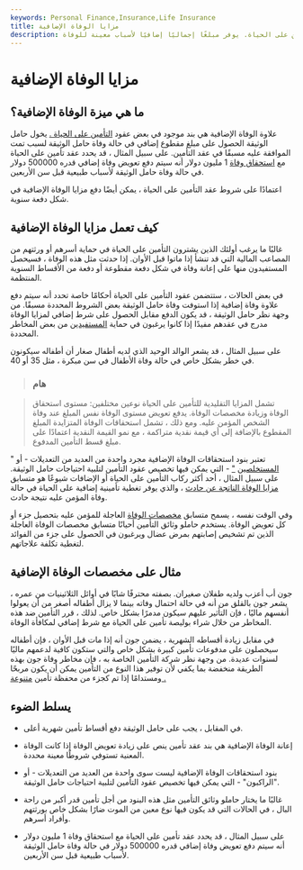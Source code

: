 ```yaml
---
keywords: Personal Finance,Insurance,Life Insurance
title: مزايا الوفاة الإضافية
description: علاوة الوفاة الإضافية هي بند موجود في بعض عقود التأمين على الحياة. يوفر مبلغًا إجماليًا إضافيًا لأسباب معينة للوفاة.
---
```


# مزايا الوفاة الإضافية
## ما هي ميزة الوفاة الإضافية؟

علاوة الوفاة الإضافية هي بند موجود في بعض عقود [التأمين على الحياة .](/lifeinsurance) يخول حامل الوثيقة الحصول على مبلغ مقطوع إضافي في حالة وفاة حامل الوثيقة لسبب تمت الموافقة عليه مسبقًا في عقد التأمين. على سبيل المثال ، قد يحدد عقد تأمين على الحياة مع [استحقاق وفاة](/deathbenefit) 1 مليون دولار أنه سيتم دفع تعويض وفاة إضافي قدره 500000 دولار في حالة وفاة حامل الوثيقة لأسباب طبيعية قبل سن الأربعين.

اعتمادًا على شروط عقد التأمين على الحياة ، يمكن أيضًا دفع مزايا الوفاة الإضافية في شكل دفعة سنوية.

## كيف تعمل مزايا الوفاة الإضافية

غالبًا ما يرغب أولئك الذين يشترون التأمين على الحياة في حماية أسرهم أو ورثتهم من المصاعب المالية التي قد تنشأ إذا ماتوا قبل الأوان. إذا حدثت مثل هذه الوفاة ، فسيحصل المستفيدون منها على إعانة وفاة في شكل دفعة مقطوعة أو دفعة من الأقساط السنوية المنتظمة.

في بعض الحالات ، ستتضمن عقود التأمين على الحياة أحكامًا خاصة تحدد أنه سيتم دفع علاوة وفاة إضافية إذا استوفت وفاة حامل الوثيقة بعض الشروط المحددة مسبقًا. من وجهة نظر حامل الوثيقة ، قد يكون الدفع مقابل الحصول على شرط إضافي لمزايا الوفاة مدرج في عقدهم مفيدًا إذا كانوا يرغبون في حماية [المستفيدين](/primary-beneficiary) من بعض المخاطر المحددة.

على سبيل المثال ، قد يشعر الوالد الوحيد الذي لديه أطفال صغار أن أطفاله سيكونون في خطر بشكل خاص في حالة وفاة الأطفال في سن مبكرة ، مثل 35 أو 40.

> ### هام

> تشمل المزايا التقليدية للتأمين على الحياة نوعين مختلفين: مستوى استحقاق الوفاة وزيادة مخصصات الوفاة. يدفع تعويض مستوى الوفاة نفس المبلغ عند وفاة الشخص المؤمن عليه. ومع ذلك ، تشمل استحقاقات الوفاة المتزايدة المبلغ المقطوع بالإضافة إلى أي قيمة نقدية متراكمة ، مع نمو القيمة النقدية اعتمادًا على مبلغ قسط التأمين المدفوع.

>

تعتبر بنود استحقاقات الوفاة الإضافية مجرد واحدة من العديد من التعديلات - أو " [المستخلصين](/rider) ["](/rider) - التي يمكن فيها تخصيص عقود التأمين لتلبية احتياجات حامل الوثيقة. على سبيل المثال ، أحد أكثر ركاب التأمين على الحياة أو الإضافات شيوعًا هو متسابق [مزايا الوفاة الناتجة عن حادث](/accidental-death-dismemberment-insurance) ، والذي يوفر تغطية تأمينية إضافية على الحياة في حالة وفاة المؤمن عليه نتيجة حادث.

وفي الوقت نفسه ، يسمح متسابق [مخصصات الوفاة](/accelerated-benefits) العاجلة للمؤمن عليه بتحصيل جزء أو كل تعويض الوفاة. يستخدم حاملو وثائق التأمين أحيانًا متسابق مخصصات الوفاة العاجلة الذين تم تشخيص إصابتهم بمرض عضال ويرغبون في الحصول على جزء من الفوائد لتغطية تكلفة علاجاتهم.

## مثال على مخصصات الوفاة الإضافية

جون أب أعزب ولديه طفلان صغيران. بصفته محترفًا شابًا في أوائل الثلاثينيات من عمره ، يشعر جون بالقلق من أنه في حالة احتمال وفاته بينما لا يزال أطفاله أصغر من أن يعولوا أنفسهم ماليًا ، فإن التأثير عليهم سيكون مدمرًا بشكل خاص. لذلك ، قرر التأمين ضد هذه المخاطر من خلال شراء بوليصة تأمين على الحياة مع شرط إضافي لمكافأة الوفاة.

في مقابل زيادة أقساطه الشهرية ، يضمن جون أنه إذا مات قبل الأوان ، فإن أطفاله سيحصلون على مدفوعات تأمين كبيرة بشكل خاص والتي ستكون كافية لدعمهم ماليًا لسنوات عديدة. من وجهة نظر شركة التأمين الخاصة به ، فإن مخاطر وفاة جون بهذه الطريقة منخفضة بما يكفي لأن توفير هذا النوع من التأمين يمكن أن يكون مربحًا ومستدامًا إذا تم كجزء من محفظة تأمين [متنوعة .](/diversification)

## يسلط الضوء

- في المقابل ، يجب على حامل الوثيقة دفع أقساط تأمين شهرية أعلى.

- إعانة الوفاة الإضافية هي بند عقد تأمين ينص على زيادة تعويض الوفاة إذا كانت الوفاة المعنية تستوفي شروطًا معينة محددة.

- بنود استحقاقات الوفاة الإضافية ليست سوى واحدة من العديد من التعديلات - أو "الراكبون" - التي يمكن فيها تخصيص عقود التأمين لتلبية احتياجات حامل الوثيقة.

- غالبًا ما يختار حاملو وثائق التأمين مثل هذه البنود من أجل تأمين قدر أكبر من راحة البال ، في الحالات التي قد يكون فيها نوع معين من الموت ضارًا بشكل خاص بورثتهم وأفراد أسرهم.

- على سبيل المثال ، قد يحدد عقد تأمين على الحياة مع استحقاق وفاة 1 مليون دولار أنه سيتم دفع تعويض وفاة إضافي قدره 500000 دولار في حالة وفاة حامل الوثيقة لأسباب طبيعية قبل سن الأربعين.

